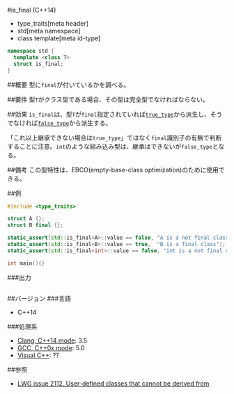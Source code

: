 #is_final (C++14)
* type_traits[meta header]
* std[meta namespace]
* class template[meta id-type]

```cpp
namespace std {
  template <class T>
  struct is_final;
}
```

##概要
型に`final`が付いているかを調べる。


##要件
型`T`がクラス型である場合、その型は完全型でなければならない。


##効果
`is_final`は、型`T`が`final`指定されていれば[`true_type`](./integral_constant-true_type-false_type.md)から派生し、そうでなければ[`false_type`](./integral_constant-true_type-false_type.md)から派生する。

「これ以上継承できない場合は`true_type`」ではなく`final`識別子の有無で判断することに注意。`int`のような組み込み型は、継承はできないが`false_type`となる。


##備考
この型特性は、EBCO(empty-base-class optimization)のために使用できる。


##例
```cpp
#include <type_traits>

struct A {};
struct B final {};

static_assert(std::is_final<A>::value == false, "A is a not final class");
static_assert(std::is_final<B>::value == true,  "B is a final class");
static_assert(std::is_final<int>::value == false, "int is a not final class");

int main(){}
```

###出力
```
```

##バージョン
###言語
- C++14

###処理系
- [Clang, C++14 mode](/implementation.md#clang): 3.5
- [GCC, C++0x mode](/implementation.md#gcc): 5.0
- [Visual C++](/implementation.md#visual_cpp): ??


##参照
- [LWG issue 2112. User-defined classes that cannot be derived from](http://www.open-std.org/jtc1/sc22/wg21/docs/lwg-defects.html#2112)

